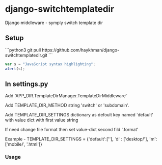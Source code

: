 # django-switchtemplatedir
Django middleware - symply switch template dir
<h2>Setup</h2>
```python3
    git pull https://github.com/haykhman/django-switchtemplatedir.git
```

```javascript
var s = "JavaScript syntax highlighting";
alert(s);
```

<h2>In settings.py</h2>
<p>Add 'APP_DIR.TemplateDirManager.TemplateDirMiddleware'</p>
<p>Add TEMPLATE_DIR_METHOD string 'switch' or 'subdomain'.</p>
<p>Add TEMPLATE_DIR_SETTINGS dictionary as defoult key named 'default' with value dict with first value string</p>
<p>If need change file format then set value-dict second fild '.format'</p>
<p>Example - TEMPLATE_DIR_SETTINGS = {'default':[''], 'd' : ['desktop/'], 'm':['mobile/', '.html']}</p>

<h3>Usage</h3>
<p></p>
